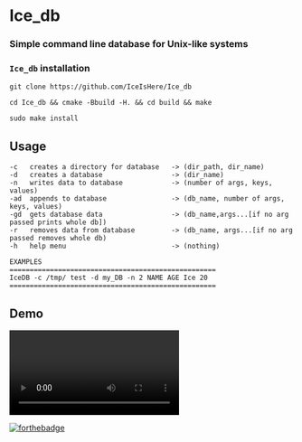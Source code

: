 # Ice_db                       

### Simple command line database for Unix-like systems
### `Ice_db` installation
```
git clone https://github.com/IceIsHere/Ice_db
```
```
cd Ice_db && cmake -Bbuild -H. && cd build && make 
```
```
sudo make install
```
## Usage
```
-c   creates a directory for database   -> (dir_path, dir_name)
-d   creates a database                 -> (dir_name)
-n   writes data to database            -> (number of args, keys, values)
-ad  appends to database                -> (db_name, number of args, keys, values)
-gd  gets database data                 -> (db_name,args...[if no arg passed prints whole db])
-r   removes data from database         -> (db_name, args...[if no arg passed removes whole db)
-h   help menu                          -> (nothing)

EXAMPLES 
===================================================
IceDB -c /tmp/ test -d my_DB -n 2 NAME AGE Ice 20 
===================================================
```

## Demo
![Ice_DB demo](icedb.mp4)

 [![forthebadge](https://forthebadge.com/images/badges/made-with-c-plus-plus.svg)](https://forthebadge.com)
